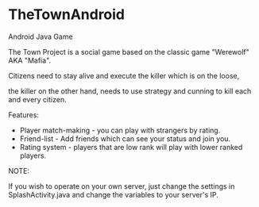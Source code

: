 # TheTownAndroid
Android Java Game

The Town Project is a social game based on the classic game "Werewolf" AKA "Mafia".

Citizens need to stay alive and execute the killer which is on the loose,

the killer on the other hand, needs to use strategy and cunning to kill each and every citizen. 


Features:
* Player match-making - you can play with strangers by rating.
* Friend-list - Add friends which can see your status and join you.
* Rating system - players that are low rank will play with lower ranked players.


NOTE:

If you wish to operate on your own server, just change the settings in SplashActivity.java and change the variables to your server's IP.
